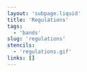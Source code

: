 ```yaml
---
layout: 'subpage.liquid'
title: 'Regulations'
tags:
  - 'bands'
slug: 'regulations'
stencils:
  - 'regulations.gif'
links: []
---
```

